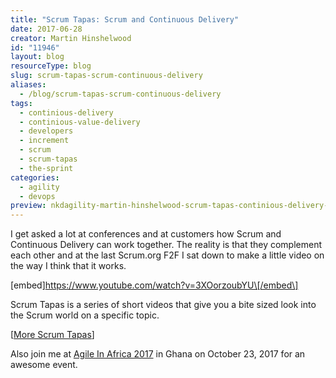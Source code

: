 ```yaml
---
title: "Scrum Tapas: Scrum and Continuous Delivery"
date: 2017-06-28
creator: Martin Hinshelwood
id: "11946"
layout: blog
resourceType: blog
slug: scrum-tapas-scrum-continuous-delivery
aliases:
  - /blog/scrum-tapas-scrum-continuous-delivery
tags:
  - continious-delivery
  - continious-value-delivery
  - developers
  - increment
  - scrum
  - scrum-tapas
  - the-sprint
categories:
  - agility
  - devops
preview: nkdagility-martin-hinshelwood-scrum-tapas-continious-delivery-1-1.png
---
```


I get asked a lot at conferences and at customers how Scrum and Continuous Delivery can work together. The reality is that they complement each other and at the last Scrum.org F2F I sat down to make a little video on the way I think that it works.

\[embed\]https://www.youtube.com/watch?v=3XOorzoubYU\[/embed\]

Scrum Tapas is a series of short videos that give you a bite sized look into the Scrum world on a specific topic.

\[[More Scrum Tapas](https://www.youtube.com/playlist?list=PLgDaZD8y4z0B4s9rR8-LtyA18DurYu-51)\]

Also join me at [Agile In Africa 2017](http://agileinafrica.com/) in Ghana on October 23, 2017 for an awesome event.

